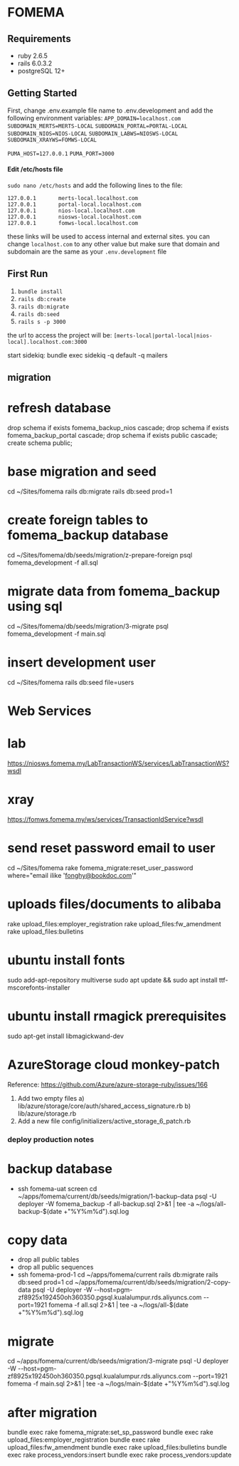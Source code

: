 # FOMEMA

## Requirements

- ruby 2.6.5
- rails 6.0.3.2
- postgreSQL 12+

## Getting Started
First, change .env.example file name to .env.development and add the following environment variables:
`APP_DOMAIN=localhost.com`
`SUBDOMAIN_MERTS=MERTS-LOCAL`
`SUBDOMAIN_PORTAL=PORTAL-LOCAL`
`SUBDOMAIN_NIOS=NIOS-LOCAL`
`SUBDOMAIN_LABWS=NIOSWS-LOCAL`
`SUBDOMAIN_XRAYWS=FOMWS-LOCAL`

`PUMA_HOST=127.0.0.1`
`PUMA_PORT=3000`


#### Edit /etc/hosts file
`sudo nano /etc/hosts` and add the following lines to the file:

~~~
127.0.0.1       merts-local.localhost.com
127.0.0.1       portal-local.localhost.com
127.0.0.1       nios-local.localhost.com
127.0.0.1       niosws-local.localhost.com
127.0.0.1       fomws-local.localhost.com
~~~

these links will be used to access internal and external sites.
you can change `localhost.com` to any other value but make sure that domain and subdomain are the same as your `.env.development` file

## First Run
1. `bundle install`
2. `rails db:create`
3. `rails db:migrate`
4. `rails db:seed`
5. `rails s -p 3000`

the url to access the project will be:
`[merts-local|portal-local|nios-local].localhost.com:3000`

start sidekiq:
bundle exec sidekiq -q default -q mailers

## migration
# refresh database
drop schema if exists fomema_backup_nios cascade;
drop schema if exists fomema_backup_portal cascade;
drop schema if exists public cascade;
create schema public;

# base migration and seed
cd ~/Sites/fomema
rails db:migrate
rails db:seed prod=1

# create foreign tables to fomema_backup database
cd ~/Sites/fomema/db/seeds/migration/z-prepare-foreign
psql fomema_development -f all.sql

# migrate data from fomema_backup using sql
cd ~/Sites/fomema/db/seeds/migration/3-migrate
psql fomema_development -f main.sql

# insert development user
cd ~/Sites/fomema
rails db:seed file=users

# Web Services
# lab
https://niosws.fomema.my/LabTransactionWS/services/LabTransactionWS?wsdl
# xray
https://fomws.fomema.my/ws/services/TransactionIdService?wsdl

# send reset password email to user
cd ~/Sites/fomema
rake fomema_migrate:reset_user_password where="email ilike 'fonghy@bookdoc.com'"

# uploads files/documents to alibaba
rake upload_files:employer_registration
rake upload_files:fw_amendment
rake upload_files:bulletins

# ubuntu install fonts
sudo add-apt-repository multiverse
sudo apt update && sudo apt install ttf-mscorefonts-installer

# ubuntu install rmagick prerequisites
sudo apt-get install libmagickwand-dev

# AzureStorage cloud monkey-patch
Reference: https://github.com/Azure/azure-storage-ruby/issues/166
1. Add two empty files
    a) lib/azure/storage/core/auth/shared_access_signature.rb
    b) lib/azure/storage.rb
2. Add a new file config/initializers/active_storage_6_patch.rb

### deploy production notes
# backup database
* ssh fomema-uat
screen
cd ~/apps/fomema/current/db/seeds/migration/1-backup-data
psql -U deployer -W fomema_backup -f all-backup.sql 2>&1 | tee -a ~/logs/all-backup-$(date +"%Y%m%d").sql.log

# copy data
* drop all public tables
* drop all public sequences
* ssh fomema-prod-1
cd ~/apps/fomema/current
rails db:migrate
rails db:seed prod=1
cd ~/apps/fomema/current/db/seeds/migration/2-copy-data
psql -U deployer -W --host=pgm-zf8925x192450oh360350.pgsql.kualalumpur.rds.aliyuncs.com --port=1921 fomema -f all.sql 2>&1 | tee -a ~/logs/all-$(date +"%Y%m%d").sql.log

# migrate
cd ~/apps/fomema/current/db/seeds/migration/3-migrate
psql -U deployer -W --host=pgm-zf8925x192450oh360350.pgsql.kualalumpur.rds.aliyuncs.com --port=1921 fomema -f main.sql 2>&1 | tee -a ~/logs/main-$(date +"%Y%m%d").sql.log

# after migration
bundle exec rake fomema_migrate:set_sp_password
bundle exec rake upload_files:employer_registration
bundle exec rake upload_files:fw_amendment
bundle exec rake upload_files:bulletins
bundle exec rake process_vendors:insert
bundle exec rake process_vendors:update
